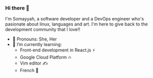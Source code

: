 ### Hi there 👋

I'm Somayyah, a software developer and a DevOps engineer who's pasionate about linux, languages and art. 
I'm here to give back to the development community that I love!!

- :hugs: Pronouns: She, Her
- 🌱 I’m currently learning:
  * Front-end development in React.js :zap:
  * Google Cloud Platform :fire:
  * Vim editor :writing_hand:
  * French :fries:
